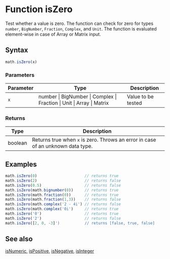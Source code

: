 <!-- Note: This file is automatically generated from source code comments. Changes made in this file will be overridden. -->
# Function isZero
Test whether a value is zero.
The function can check for zero for types `number`, `BigNumber`, `Fraction`,
`Complex`, and `Unit`.
The function is evaluated element-wise in case of Array or Matrix input.
## Syntax
```js
math.isZero(x)
```
### Parameters
Parameter | Type | Description
--------- | ---- | -----------
`x` | number &#124; BigNumber &#124; Complex &#124; Fraction &#124; Unit &#124; Array &#124; Matrix | Value to be tested
### Returns
Type | Description
---- | -----------
boolean | Returns true when `x` is zero. Throws an error in case of an unknown data type.
## Examples
```js
math.isZero(0)                     // returns true
math.isZero(2)                     // returns false
math.isZero(0.5)                   // returns false
math.isZero(math.bignumber(0))     // returns true
math.isZero(math.fraction(0))      // returns true
math.isZero(math.fraction(1,3))    // returns false
math.isZero(math.complex('2 - 4i') // returns false
math.isZero(math.complex('0i')     // returns true
math.isZero('0')                   // returns true
math.isZero('2')                   // returns false
math.isZero([2, 0, -3]')           // returns [false, true, false]
```
## See also
[isNumeric](isNumeric.md),
[isPositive](isPositive.md),
[isNegative](isNegative.md),
[isInteger](isInteger.md)
